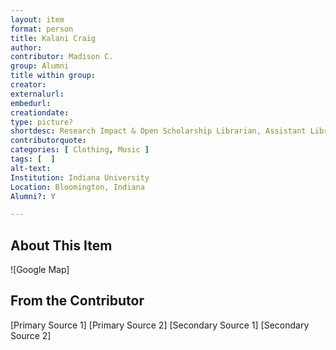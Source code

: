```yaml
---
layout: item
format: person
title: Kalani Craig
author: 
contributor: Madison C.
group: Alumni
title within group: 
creator: 
externalurl: 
embedurl: 
creationdate: 
type: picture?
shortdesc: Research Impact & Open Scholarship Librarian, Assistant Librarian
contributorquote: 
categories: [ Clothing, Music ]
tags: [  ]
alt-text:
Institution: Indiana University
Location: Bloomington, Indiana
Alumni?: Y 

---
```


## About This Item


![Google Map]

## From the Contributor

 
[Primary Source 1]
[Primary Source 2]
[Secondary Source 1]
[Secondary Source 2]
